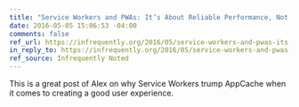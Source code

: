 ```yaml
---
title: "Service Workers and PWAs: It’s About Reliable Performance, Not “Offline”"
date: 2016-05-05 15:06:53 -04:00
comments: false
ref_url: https://infrequently.org/2016/05/service-workers-and-pwas-its-about-reliable-performance-not-offline/
in_reply_to: https://infrequently.org/2016/05/service-workers-and-pwas-its-about-reliable-performance-not-offline/
ref_source: Infrequently Noted
---
```


This is a great post of Alex on why Service Workers trump AppCache when it comes to creating a good user experience.